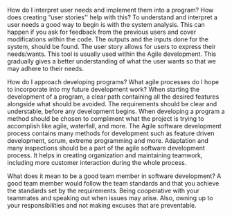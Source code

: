 How do I interpret user needs and implement them into a program? How does creating “user stories'' help with this? To understand and interpret a user needs a good way to begin is with the system analysis. This can happen if you ask for feedback from the previous users and cover modifications within the code. The outputs and the inputs done for the system, should be found. The user story allows for users to express their needs/wants. This tool is usually used within the Agile development. This gradually gives a better understanding of what the user wants so that we may adhere to their needs.

How do I approach developing programs? What agile processes do I hope to incorporate into my future development work?
When starting the development of a program, a clear path containing all the desired features alongside what should be avoided. The requirements should be clear and understable, before any development begins. When developing a program a method should be chosen to compliment what the project is trying to accomplish like agile, waterfall, and more. The Agile software development process contains many methods for development such as feature driven development, scrum, extreme programming and more. Adaptation and many inspections should be a part of the agile software development process. It helps in creating organization and maintaining teamwork, including more customer interaction during the whole process.

What does it mean to be a good team member in software development?
A good team member would follow the team standards and that you achieve the standards set by the requirements. Being cooperative with your teammates and speaking out when issues may arise. Also, owning up to your responsibilities and not making excuses that are preventable. 

